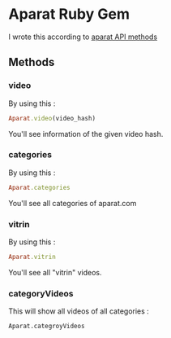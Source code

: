 # Aparat Ruby Gem 
I wrote this according to [aparat API methods](http://aparat.com/api)

## Methods
### video
By using this :

```ruby
Aparat.video(video_hash)
```
You'll see information of the given video hash. 
### categories
By using this :

```ruby
Aparat.categories
```
You'll see all categories of aparat.com 

### vitrin
By using this :

```ruby
Aparat.vitrin
```
You'll see all "vitrin" videos.

### categoryVideos 

This will show all videos of all categories :

```
Aparat.categroyVideos
```
